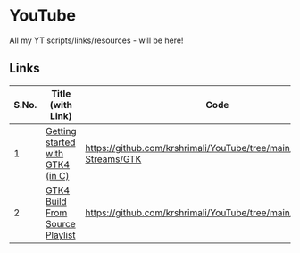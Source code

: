 # YouTube

All my YT scripts/links/resources - will be here!

## Links

S.No. | Title (with Link) | Code |
--- | --- | --- |
1 | [Getting started with GTK4 (in C)](https://www.youtube.com/watch?v=Gawy6mpEto4) | https://github.com/krshrimali/YouTube/tree/main/Live-Streams/GTK
2 | [GTK4 Build From Source Playlist](https://www.youtube.com/playlist?list=PLfjzHJeA53gSjJ92UZAHCFjpqN9z7x1Jc) | https://github.com/krshrimali/YouTube/tree/main/Videos/GTK4
